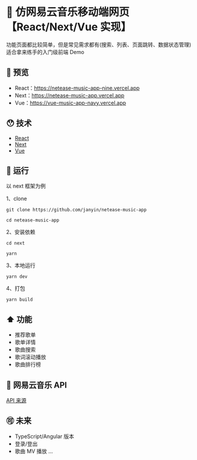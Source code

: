# 🎵 仿网易云音乐移动端网页【React/Next/Vue 实现】

功能页面都比较简单，但是常见需求都有(搜索、列表、页面跳转、数据状态管理)
<br />
适合拿来练手的入门级前端 Demo

## 🍓 预览

- React：https://netease-music-app-nine.vercel.app
- Next：https://netease-music-app.vercel.app
- Vue：https://vue-music-app-navy.vercel.app

## 😯 技术

- [React][3]
- [Next][4]
- [Vue][2]

## 🏃 运行

以 next 框架为例

1、clone

```git
git clone https://github.com/janyin/netease-music-app

cd netease-music-app
```

2、安装依赖

```git
cd next

yarn
```

3、本地运行

```git
yarn dev
```

4、打包

```git
yarn build
```

## ⬆️ 功能

- 推荐歌单
- 歌单详情
- 歌曲搜索
- 歌词滚动播放
- 歌曲排行榜

## 💁 网易云音乐 API

[API 来源][1]

## 🉑️ 未来

- TypeScript/Angular 版本
- 登录/登出
- 歌曲 MV 播放
  ...

[1]: https://binaryify.github.io/NeteaseCloudMusicApi
[2]: https://github.com/janyin/netease-music-app/blob/master/vue/README.md
[3]: https://github.com/janyin/netease-music-app/blob/master/react/README.md
[4]: https://github.com/janyin/netease-music-app/blob/master/next/README.md
